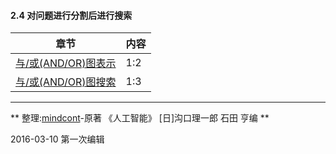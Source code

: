 #### 2.4 对问题进行分割后进行搜索

| 章节 | 内容 |
| -- | -- |
|  [与/或(AND/OR)图表示](与或图表示.html) | 1:2 |
| [与/或(AND/OR)图搜索](与或图搜索.html) | 1:3 |

---
** 整理:[mindcont](https://github.com/mindcont)-原著 《人工智能》 [日]沟口理一郎 石田 亨编 **

2016-03-10 第一次编辑